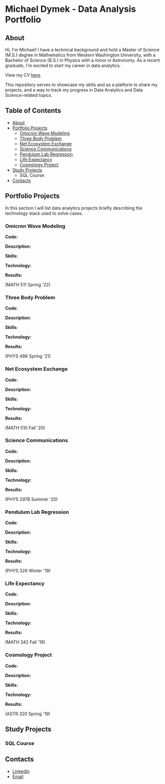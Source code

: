 # Michael Dymek - Data Analysis Portfolio
## About

Hi, I'm Michael! I have a technical background and hold a Master of Science (M.S.) degree in Mathematics from Western Washington University, with a Bachelor of Science (B.S.) in Physics with a minor in Astronomy. As a recent graduate, I'm excited to start my career in data analytics. 

View my CV [here](https://github.com/superspysnake1/Portfolio/blob/main/Dymek%20CV.pdf).

This repository serves to showcase my skills and as a platform to share my projects, and a way to track my progress in Data Analytics and Data Science-related topics.

## Table of Contents
 - [About](https://github.com/superspysnake1/Portfolio#about)
 - [Portfolio Projects](https://github.com/superspysnake1/Portfolio#portfolio-projects)
   - [Omicron Wave Modeling](https://github.com/superspysnake1/Portfolio#omicron-wave-modeling)
   - [Three Body Problem](https://github.com/superspysnake1/Portfolio#three-body-problem)
   - [Net Ecosystem Exchange](https://github.com/superspysnake1/Portfolio#net-ecosystem-exchange)
   - [Science Communications](https://github.com/superspysnake1/Portfolio#science-communications)
   - [Pendulum Lab Regression](https://github.com/superspysnake1/Portfolio#pendulum-lab-regression) 
   - [Life Expectancy](https://github.com/superspysnake1/Portfolio#life-expectancy)
   - [Cosmology Project](https://github.com/superspysnake1/Portfolio#cosmology-project)
 - [Study Projects](https://github.com/superspysnake1/Portfolio#study-projects)
   - SQL Course
 - [Contacts](https://github.com/superspysnake1/Portfolio#contacts)

## Portfolio Projects
In this section I will list data analytics projects briefly describing the technology stack used to solve cases.
### Omicron Wave Modeling 

**Code:** 

**Description:**

**Skills:**

**Technology:**

**Results:**

(MATH 511 Spring '22)

### Three Body Problem

**Code:** 

**Description:**

**Skills:**

**Technology:**

**Results:**

(PHYS 486 Spring '21)

### Net Ecosystem Exchange

**Code:** 

**Description:**

**Skills:**

**Technology:**

**Results:**

(MATH 510 Fall '20)

### Science Communications

**Code:** 

**Description:**

**Skills:**

**Technology:**

**Results:**

(PHYS 297B Summer '20)

### Pendulum Lab Regression

**Code:** 

**Description:**

**Skills:**

**Technology:**

**Results:**

(PHYS 326 Winter '19)

### Life Expectancy

**Code:** 

**Description:**

**Skills:**

**Technology:**

**Results:**

(MATH 342 Fall '19)

### Cosmology Project

**Code:** 

**Description:**

**Skills:**

**Technology:**

**Results:**

(ASTR 320 Spring '19)

## Study Projects

### SQL Course

## Contacts

 - [LinkedIn](https://www.linkedin.com/in/michael-dymek-2b1940152/)
 - [Email](mailto:michaeldymek5@gmail.com)

